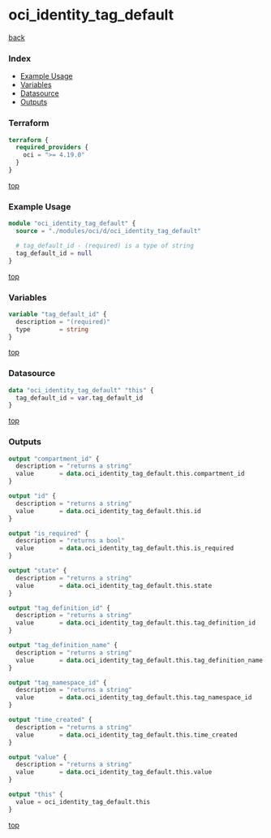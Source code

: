 # oci_identity_tag_default

[back](../oci.md)

### Index

- [Example Usage](#example-usage)
- [Variables](#variables)
- [Datasource](#datasource)
- [Outputs](#outputs)

### Terraform

```terraform
terraform {
  required_providers {
    oci = ">= 4.19.0"
  }
}
```

[top](#index)

### Example Usage

```terraform
module "oci_identity_tag_default" {
  source = "./modules/oci/d/oci_identity_tag_default"

  # tag_default_id - (required) is a type of string
  tag_default_id = null
}
```

[top](#index)

### Variables

```terraform
variable "tag_default_id" {
  description = "(required)"
  type        = string
}
```

[top](#index)

### Datasource

```terraform
data "oci_identity_tag_default" "this" {
  tag_default_id = var.tag_default_id
}
```

[top](#index)

### Outputs

```terraform
output "compartment_id" {
  description = "returns a string"
  value       = data.oci_identity_tag_default.this.compartment_id
}

output "id" {
  description = "returns a string"
  value       = data.oci_identity_tag_default.this.id
}

output "is_required" {
  description = "returns a bool"
  value       = data.oci_identity_tag_default.this.is_required
}

output "state" {
  description = "returns a string"
  value       = data.oci_identity_tag_default.this.state
}

output "tag_definition_id" {
  description = "returns a string"
  value       = data.oci_identity_tag_default.this.tag_definition_id
}

output "tag_definition_name" {
  description = "returns a string"
  value       = data.oci_identity_tag_default.this.tag_definition_name
}

output "tag_namespace_id" {
  description = "returns a string"
  value       = data.oci_identity_tag_default.this.tag_namespace_id
}

output "time_created" {
  description = "returns a string"
  value       = data.oci_identity_tag_default.this.time_created
}

output "value" {
  description = "returns a string"
  value       = data.oci_identity_tag_default.this.value
}

output "this" {
  value = oci_identity_tag_default.this
}
```

[top](#index)